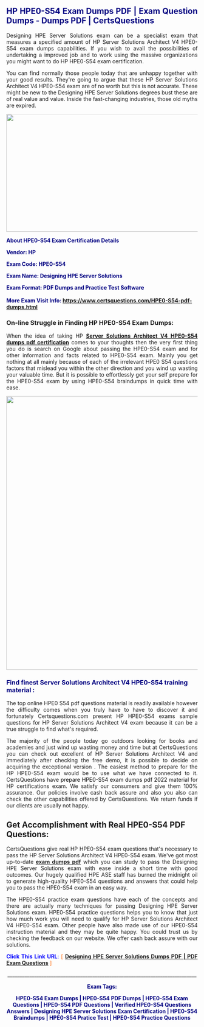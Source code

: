 <h2 style="text-align: justify;"><span style="color: #000080;">HP HPE0-S54 Exam Dumps PDF | Exam Question Dumps - Dumps PDF | CertsQuestions</span></h2>
<p style="text-align: justify;">Designing HPE Server Solutions exam can be a specialist exam that measures a specified amount of HP Server Solutions Architect V4 HPE0-S54 exam dumps capabilities. If you wish to avail the possibilities of undertaking a improved job and to work using the massive organizations you might want to do HP HPE0-S54 exam certification.</p>
<p style="text-align: justify;">You can find normally those people today that are unhappy together with your good results. They're going to argue that these HP Server Solutions Architect V4 HPE0-S54 exam are of no worth but this is not accurate. These might be new to the Designing HPE Server Solutions degrees bust these are of real value and value. Inside the fast-changing industries, those old myths are expired.</p>
<p><img style="display: block; margin-left: auto; margin-right: auto;" src="https://i.imgur.com/eaP4ae9.png" width="840" height="310" /></p>
<p><span style="color: #000080;"><strong>About HPE0-S54 Exam Certification Details</strong></span></p>
<p><span style="color: #000080;"><strong>Vendor: HP<br /></strong></span></p>
<p><span style="color: #000080;"><strong>Exam Code: HPE0-S54</strong></span></p>
<p><span style="color: #000080;"><strong>Exam Name: Designing HPE Server Solutions</strong></span></p>
<p><span style="color: #000080;"><strong>Exam Format: PDF Dumps and Practice Test Software<br /><br />More Exam Visit Info: <span style="color: #ff6600;"><a href="https://www.certsquestions.com/HPE0-S54-pdf-dumps.html">https://www.certsquestions.com/HPE0-S54-pdf-dumps.html</a></span></strong></span></p>
<h3>On-line Struggle in Finding HP HPE0-S54 Exam Dumps:</h3>
<p style="text-align: justify;">When the idea of taking HP <a href="https://www.certsquestions.com/HPE0-S54-pdf-dumps.html"><strong>Server Solutions Architect V4 HPE0-S54 dumps pdf certification</strong></a> comes to your thoughts then the very first thing you do is search on Google about passing the HPE0-S54 exam and for other information and facts related to HPE0-S54 exam. Mainly you get nothing at all mainly because of each of the irrelevant HPE0 S54 questions factors that mislead you within the other direction and you wind up wasting your valuable time. But it is possible to effortlessly get your self prepare for the HPE0-S54 exam by using HPE0-S54 braindumps in quick time with ease.</p>
<p><a href="https://www.certsquestions.com/HPE0-S54-pdf-dumps.html"><img style="display: block; margin-left: auto; margin-right: auto;" src="https://i.imgur.com/pxhoKQ2.png" width="720" /></a></p>
<h3><span style="color: #000080;">Find finest Server Solutions Architect V4 HPE0-S54 training material :</span></h3>
<p style="text-align: justify;">The top online HPE0 S54 pdf questions material is readily available however the difficulty comes when you truly have to have to discover it and fortunately Certsquestions.com present HP HPE0-S54 exams sample questions for HP Server Solutions Architect V4 exam because it can be a true struggle to find what's required.</p>
<p style="text-align: justify;">The majority of the people today go outdoors looking for books and academies and just wind up wasting money and time but at CertsQuestions you can check out excellent of HP Server Solutions Architect V4 and immediately after checking the free demo, it is possible to decide on acquiring the exceptional version . The easiest method to prepare for the HP HPE0-S54 exam would be to use what we have connected to it. CertsQuestions have <span style="color: #000000;">prepare HPE0-S54 exam dumps pdf 2022</span> material for HP certifications exam. We satisfy our consumers and give them 100% assurance. Our policies involve cash back assure and also you also can check the other capabilities offered by CertsQuestions. We return funds if our clients are usually not happy.</p>
<h2>Get Accomplishment with Real HPE0-S54 PDF Questions:</h2>
<p style="text-align: justify;">CertsQuestions give real HP HPE0-S54 exam questions that's necessary to pass the HP Server Solutions Architect V4 HPE0-S54 exam. We've got most up-to-date<strong>&nbsp;<a href="https://www.certsquestions.com/">exam dumps pdf</a></strong>&nbsp;which you can study to pass the Designing HPE Server Solutions exam with ease inside a short time with good outcomes. Our hugely qualified HPE ASE staff has burned the midnight oil to generate high-quality HPE0-S54 questions and answers that could help you to pass the HPE0-S54 exam in an easy way.</p>
<p style="text-align: justify;">The HPE0-S54 practice exam questions have each of the concepts and there are actually many techniques for passing Designing HPE Server Solutions exam. HPE0-S54 practice questions helps you to know that just how much work you will need to qualify for HP Server Solutions Architect V4 HPE0-S54 exam. Other people have also made use of our HPE0-S54 instruction material and they may be quite happy. You could trust us by checking the feedback on our website. We offer cash back assure with our solutions.</p>
<p style="text-align: justify;"><span style="color: #0000ff;"><strong>Click This Link URL</strong>:</span> <span style="color: #ff6600;">[ <strong><a href="https://www.certsquestions.com/hpe-ase-certification.html">Designing HPE Server Solutions Dumps PDF | PDF Exam Questions</a></strong> ]</span></p>
<p style="text-align: center;">______________________________________________________________________________</p>
<p style="text-align: center;"><span style="color: #000080;"><strong>Exam Tags:</strong></span></p>
<p style="text-align: center;"><span style="color: #000080;"><strong>HPE0-S54 Exam Dumps | HPE0-S54 PDF Dumps | HPE0-S54 Exam Questions | HPE0-S54 PDF Questions | Verified HPE0-S54 Questions Answers | Designing HPE Server Solutions Exam Certification | HPE0-S54 Braindumps | HPE0-S54 Pratice Test | HPE0-S54 Practice Questions</strong></span></p>
